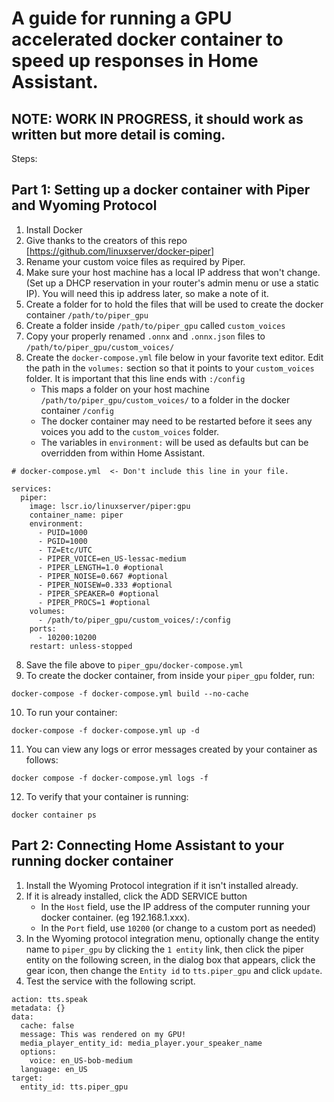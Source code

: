 # A guide for running a GPU accelerated docker container to speed up responses in Home Assistant.
## NOTE: WORK IN PROGRESS, it should work as written but more detail is coming.

Steps:
## Part 1: Setting up a docker container with Piper and Wyoming Protocol
1. Install Docker
2. Give thanks to the creators of this repo [https://github.com/linuxserver/docker-piper] 
3. Rename your custom voice files as required by Piper.
4. Make sure your host machine has a local IP address that won't change.  (Set up a DHCP reservation in your router's admin menu or use a static IP).  You will need this ip address later, so make a note of it.
5. Create a folder for to hold the files that will be used to create the docker container `/path/to/piper_gpu`
6. Create a folder inside `/path/to/piper_gpu` called `custom_voices`
7. Copy your properly renamed `.onnx` and `.onnx.json` files to `/path/to/piper_gpu/custom_voices/`
8. Create the `docker-compose.yml` file below in your favorite text editor.  Edit the path in the `volumes:` section so that it points to your `custom_voices` folder.  It is important that this line ends with `:/config`
   -  This  maps a folder on your host machine `/path/to/piper_gpu/custom_voices/` to a folder in the docker container `/config`
   -  The docker container may need to be restarted before it sees any voices you add to the `custom_voices` folder.
   -  The variables in `environment:` will be used as defaults but can be overridden from within Home Assistant.
   
```
# docker-compose.yml  <- Don't include this line in your file.

services:
  piper:
    image: lscr.io/linuxserver/piper:gpu
    container_name: piper
    environment:
      - PUID=1000
      - PGID=1000
      - TZ=Etc/UTC
      - PIPER_VOICE=en_US-lessac-medium
      - PIPER_LENGTH=1.0 #optional
      - PIPER_NOISE=0.667 #optional
      - PIPER_NOISEW=0.333 #optional
      - PIPER_SPEAKER=0 #optional
      - PIPER_PROCS=1 #optional
    volumes:
      - /path/to/piper_gpu/custom_voices/:/config
    ports:
      - 10200:10200
    restart: unless-stopped
```
8. Save the file above to `piper_gpu/docker-compose.yml`
9. To create the docker container, from inside your `piper_gpu` folder, run:

```
docker-compose -f docker-compose.yml build --no-cache
```

10. To run your container:
```
docker-compose -f docker-compose.yml up -d
```

11. You can view any logs or error messages created by your container as follows:
```
docker compose -f docker-compose.yml logs -f
```

12. To verify that your container is running:
```
docker container ps
```

## Part 2: Connecting Home Assistant to your running docker container
1. Install the Wyoming Protocol integration if it isn't installed already.
2. If it is already installed, click the ADD SERVICE button
      -  In the `Host` field, use the IP address of the computer running your docker container. (eg 192.168.1.xxx).
      -  In the `Port` field, use `10200` (or change to a custom port as needed)
3. In the Wyoming protocol integration menu, optionally change the entity name to `piper_gpu` by clicking the `1 entity` link, then click the piper entity on the following screen, in the dialog box that appears, click the gear icon, then change the `Entity id` to `tts.piper_gpu` and click `update`.
4. Test the service with the following script.
```
action: tts.speak
metadata: {}
data:
  cache: false
  message: This was rendered on my GPU!
  media_player_entity_id: media_player.your_speaker_name
  options:
    voice: en_US-bob-medium
  language: en_US
target:
  entity_id: tts.piper_gpu
```

